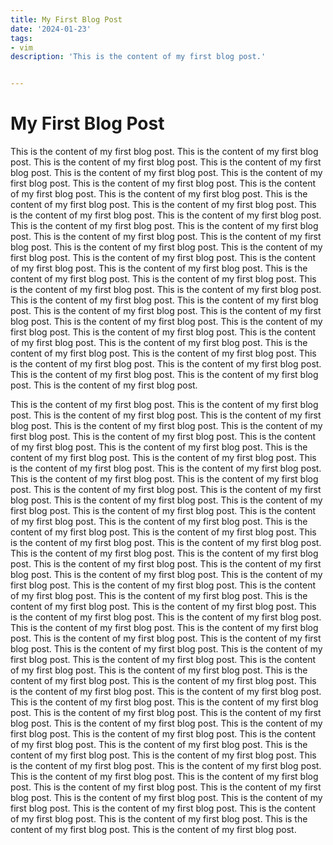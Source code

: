 ```yaml
---
title: My First Blog Post
date: '2024-01-23'
tags:
- vim
description: 'This is the content of my first blog post.'


---
```

# My First Blog Post
This is the content of my first blog post.
This is the content of my first blog post.
This is the content of my first blog post.
This is the content of my first blog post.
This is the content of my first blog post.
This is the content of my first blog post.
This is the content of my first blog post.
This is the content of my first blog post.
This is the content of my first blog post.
This is the content of my first blog post.
This is the content of my first blog post.
This is the content of my first blog post.
This is the content of my first blog post.
This is the content of my first blog post.
This is the content of my first blog post.
This is the content of my first blog post.
This is the content of my first blog post.
This is the content of my first blog post.
This is the content of my first blog post.
This is the content of my first blog post.
This is the content of my first blog post.
This is the content of my first blog post.
This is the content of my first blog post.
This is the content of my first blog post.
This is the content of my first blog post.
This is the content of my first blog post.
This is the content of my first blog post.
This is the content of my first blog post.
This is the content of my first blog post.
This is the content of my first blog post.
This is the content of my first blog post.
This is the content of my first blog post.
This is the content of my first blog post.
This is the content of my first blog post.
This is the content of my first blog post.
This is the content of my first blog post.
This is the content of my first blog post.
This is the content of my first blog post.
This is the content of my first blog post.
This is the content of my first blog post.
This is the content of my first blog post.
This is the content of my first blog post.

This is the content of my first blog post.
This is the content of my first blog post.
This is the content of my first blog post.
This is the content of my first blog post.
This is the content of my first blog post.
This is the content of my first blog post.
This is the content of my first blog post.
This is the content of my first blog post.
This is the content of my first blog post.
This is the content of my first blog post.
This is the content of my first blog post.
This is the content of my first blog post.
This is the content of my first blog post.
This is the content of my first blog post.
This is the content of my first blog post.
This is the content of my first blog post.
This is the content of my first blog post.
This is the content of my first blog post.
This is the content of my first blog post.
This is the content of my first blog post.
This is the content of my first blog post.
This is the content of my first blog post.
This is the content of my first blog post.
This is the content of my first blog post.
This is the content of my first blog post.
This is the content of my first blog post.
This is the content of my first blog post.
This is the content of my first blog post.
This is the content of my first blog post.
This is the content of my first blog post.
This is the content of my first blog post.
This is the content of my first blog post.
This is the content of my first blog post.
This is the content of my first blog post.
This is the content of my first blog post.
This is the content of my first blog post.
This is the content of my first blog post.
This is the content of my first blog post.
This is the content of my first blog post.
This is the content of my first blog post.
This is the content of my first blog post.
This is the content of my first blog post.
This is the content of my first blog post.
This is the content of my first blog post.
This is the content of my first blog post.
This is the content of my first blog post.
This is the content of my first blog post.
This is the content of my first blog post.
This is the content of my first blog post.
This is the content of my first blog post.
This is the content of my first blog post.
This is the content of my first blog post.
This is the content of my first blog post.
This is the content of my first blog post.
This is the content of my first blog post.
This is the content of my first blog post.
This is the content of my first blog post.
This is the content of my first blog post.
This is the content of my first blog post.
This is the content of my first blog post.
This is the content of my first blog post.
This is the content of my first blog post.
This is the content of my first blog post.
This is the content of my first blog post.
This is the content of my first blog post.
This is the content of my first blog post.
This is the content of my first blog post.
This is the content of my first blog post.
This is the content of my first blog post.
This is the content of my first blog post.
This is the content of my first blog post.
This is the content of my first blog post.
This is the content of my first blog post.
This is the content of my first blog post.
This is the content of my first blog post.
This is the content of my first blog post.
